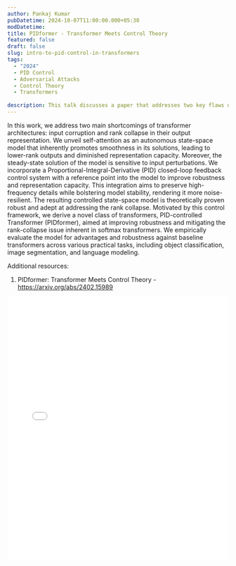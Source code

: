 ```yaml
---
author: Pankaj Kumar
pubDatetime: 2024-10-07T11:00:00.000+05:30
modDatetime: 
title: PIDformer - Transformer Meets Control Theory
featured: false
draft: false
slug: intro-to-pid-control-in-transformers
tags:
  - "2024"
  - PID Control
  - Adversarial Attacks
  - Control Theory
  - Transformers
 
description: This talk discusses a paper that addresses two key flaws of Transformer architectures: input corruption and rank collapse in output representation, by framing self-attention as a state-space model and revealing its tendency towards lower-rank outputs and sensitivity to input perturbations and introducing a Proportional-Integral-Derivative (PID) feedback control system to enhance robustness and representation capacity.
---
```


In this work, we address two main shortcomings of transformer architectures: input corruption and rank collapse in their output representation. We unveil self-attention as an autonomous state-space model that inherently promotes smoothness in its solutions, leading to lower-rank outputs and diminished representation capacity. Moreover, the steady-state solution of the model is sensitive to input perturbations. We incorporate a Proportional-Integral-Derivative (PID) closed-loop feedback control system with a reference point into the model to improve robustness and representation capacity. This integration aims to preserve high-frequency details while bolstering model stability, rendering it more noise-resilient. The resulting controlled state-space model is theoretically proven robust and adept at addressing the rank collapse. Motivated by this control framework, we derive a novel class of transformers, PID-controlled Transformer (PIDformer), aimed at improving robustness and mitigating the rank-collapse issue inherent in softmax transformers. We empirically evaluate the model for advantages and robustness against baseline transformers across various practical tasks, including object classification, image segmentation, and language modeling.

Additional resources:
1. PIDformer: Transformer Meets Control Theory - https://arxiv.org/abs/2402.15989

<embed src="/labtalks/assets/slides/2024-10-07--Pankaj--PIDformers.pdf" type="application/pdf" width="100%" height="600px">
